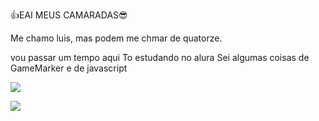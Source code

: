 👍EAI MEUS CAMARADAS😎

Me chamo luis, mas podem me chmar de quatorze.

vou passar um tempo aqui 
To estudando no alura
Sei algumas coisas de GameMarker e de javascript



![](https://media1.tenor.com/m/Y4Q-m40rtIcAAAAd/gemaplys-yunlimassa.gif)

![](https://media.tenor.com/HCF2gJUUdCsAAAAi/cannonbolt-dance.gif)
